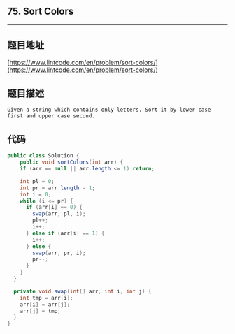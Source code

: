 ## 75. Sort Colors

----
## 题目地址

[https://www.lintcode.com/en/problem/sort-colors/](https://www.lintcode.com/en/problem/sort-colors/)

## 题目描述

```text
Given a string which contains only letters. Sort it by lower case first and upper case second.
```

## 代码

```java
public class Solution {
    public void sortColors(int arr) {
    if (arr == null || arr.length <= 1) return;

    int pl = 0;
    int pr = arr.length - 1;
    int i = 0;
    while (i <= pr) {
      if (arr[i] == 0) {
        swap(arr, pl, i);
        pl++;
        i++;
      } else if (arr[i] == 1) {
        i++;
      } else {
        swap(arr, pr, i);
        pr--;
      }
    }
  }

  private void swap(int[] arr, int i, int j) {
    int tmp = arr[i];
    arr[i] = arr[j];
    arr[j] = tmp;
  }
}
```

